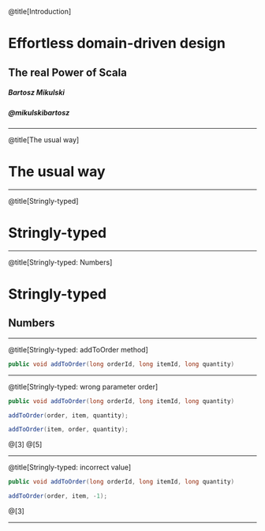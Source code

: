 @title[Introduction]

# Effortless domain-driven design

## The real Power of Scala

##### Bartosz Mikulski
##### @mikulskibartosz

---

@title[The usual way]

# The usual way

---

@title[Stringly-typed]

# Stringly-typed

---

@title[Stringly-typed: Numbers]

# Stringly-typed

## Numbers

---

@title[Stringly-typed: addToOrder method]
```java
public void addToOrder(long orderId, long itemId, long quantity)
```

---

@title[Stringly-typed: wrong parameter order]
```java
public void addToOrder(long orderId, long itemId, long quantity)

addToOrder(order, item, quantity);

addToOrder(item, order, quantity);
```
@[3]
@[5]

---

@title[Stringly-typed: incorrect value]
```java
public void addToOrder(long orderId, long itemId, long quantity)

addToOrder(order, item, -1);
```
@[3]

---
